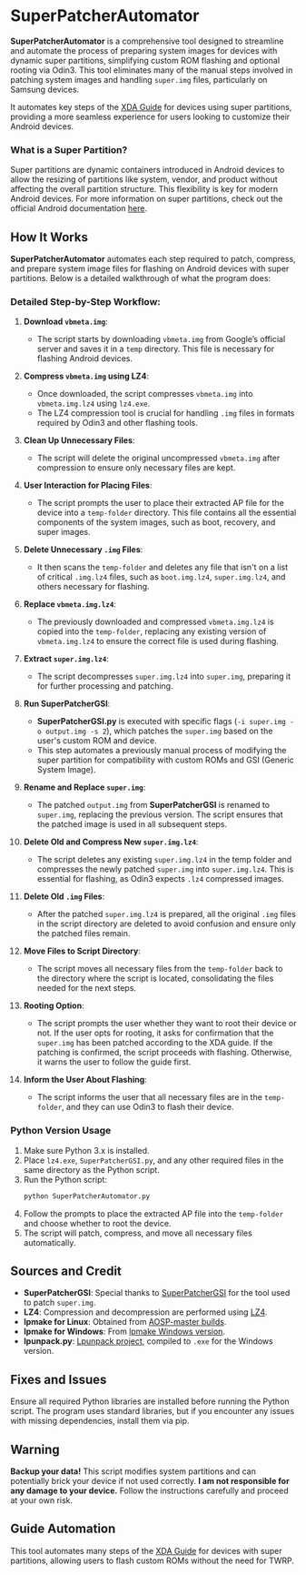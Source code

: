# SuperPatcherAutomator

**SuperPatcherAutomator** is a comprehensive tool designed to streamline and automate the process of preparing system images for devices with dynamic super partitions, simplifying custom ROM flashing and optional rooting via Odin3. This tool eliminates many of the manual steps involved in patching system images and handling `super.img` files, particularly on Samsung devices. 

It automates key steps of the [XDA Guide](https://xdaforums.com/t/guide-custom-how-to-install-custom-rom-using-odin-without-twrp-phh-lineageos.4114435/) for devices using super partitions, providing a more seamless experience for users looking to customize their Android devices.

### What is a Super Partition?

Super partitions are dynamic containers introduced in Android devices to allow the resizing of partitions like system, vendor, and product without affecting the overall partition structure. This flexibility is key for modern Android devices. For more information on super partitions, check out the official Android documentation [here](https://source.android.com/docs/core/ota/dynamic_partitions/implement).

## How It Works

**SuperPatcherAutomator** automates each step required to patch, compress, and prepare system image files for flashing on Android devices with super partitions. Below is a detailed walkthrough of what the program does:

### Detailed Step-by-Step Workflow:

1. **Download `vbmeta.img`**:
    - The script starts by downloading `vbmeta.img` from Google’s official server and saves it in a `temp` directory. This file is necessary for flashing Android devices.
  
2. **Compress `vbmeta.img` using LZ4**:
    - Once downloaded, the script compresses `vbmeta.img` into `vbmeta.img.lz4` using `lz4.exe`.
    - The LZ4 compression tool is crucial for handling `.img` files in formats required by Odin3 and other flashing tools.
  
3. **Clean Up Unnecessary Files**:
    - The script will delete the original uncompressed `vbmeta.img` after compression to ensure only necessary files are kept.
  
4. **User Interaction for Placing Files**:
    - The script prompts the user to place their extracted AP file for the device into a `temp-folder` directory. This file contains all the essential components of the system images, such as boot, recovery, and super images.
  
5. **Delete Unnecessary `.img` Files**:
    - It then scans the `temp-folder` and deletes any file that isn't on a list of critical `.img.lz4` files, such as `boot.img.lz4`, `super.img.lz4`, and others necessary for flashing.
  
6. **Replace `vbmeta.img.lz4`**:
    - The previously downloaded and compressed `vbmeta.img.lz4` is copied into the `temp-folder`, replacing any existing version of `vbmeta.img.lz4` to ensure the correct file is used during flashing.

7. **Extract `super.img.lz4`**:
    - The script decompresses `super.img.lz4` into `super.img`, preparing it for further processing and patching.

8. **Run SuperPatcherGSI**:
    - **SuperPatcherGSI.py** is executed with specific flags (`-i super.img -o output.img -s 2`), which patches the `super.img` based on the user's custom ROM and device.
    - This step automates a previously manual process of modifying the super partition for compatibility with custom ROMs and GSI (Generic System Image).

9. **Rename and Replace `super.img`**:
    - The patched `output.img` from **SuperPatcherGSI** is renamed to `super.img`, replacing the previous version. The script ensures that the patched image is used in all subsequent steps.

10. **Delete Old and Compress New `super.img.lz4`**:
    - The script deletes any existing `super.img.lz4` in the temp folder and compresses the newly patched `super.img` into `super.img.lz4`. This is essential for flashing, as Odin3 expects `.lz4` compressed images.

11. **Delete Old `.img` Files**:
    - After the patched `super.img.lz4` is prepared, all the original `.img` files in the script directory are deleted to avoid confusion and ensure only the patched files remain.

12. **Move Files to Script Directory**:
    - The script moves all necessary files from the `temp-folder` back to the directory where the script is located, consolidating the files needed for the next steps.

13. **Rooting Option**:
    - The script prompts the user whether they want to root their device or not. If the user opts for rooting, it asks for confirmation that the `super.img` has been patched according to the XDA guide. If the patching is confirmed, the script proceeds with flashing. Otherwise, it warns the user to follow the guide first.
  
14. **Inform the User About Flashing**:
    - The script informs the user that all necessary files are in the `temp-folder`, and they can use Odin3 to flash their device.

### Python Version Usage

1. Make sure Python 3.x is installed.
2. Place `lz4.exe`, `SuperPatcherGSI.py`, and any other required files in the same directory as the Python script.
3. Run the Python script:
   ```bash
   python SuperPatcherAutomator.py
   ```
4. Follow the prompts to place the extracted AP file into the `temp-folder` and choose whether to root the device.
5. The script will patch, compress, and move all necessary files automatically.

## Sources and Credit

- **SuperPatcherGSI**: Special thanks to [SuperPatcherGSI](https://github.com/ChromiumOS-Guy/SuperPatcherGSI) for the tool used to patch `super.img`.
- **LZ4**: Compression and decompression are performed using [LZ4](https://github.com/lz4/lz4).
- **lpmake for Linux**: Obtained from [AOSP-master builds](https://ci.android.com/builds/branches/aosp-master/grid).
- **lpmake for Windows**: From [lpmake Windows version](https://github.com/affggh/lpmake_and_lpunpack_cygwin).
- **lpunpack.py**: [Lpunpack project](https://github.com/unix3dgforce/lpunpack), compiled to `.exe` for the Windows version.

## Fixes and Issues

Ensure all required Python libraries are installed before running the Python script. The program uses standard libraries, but if you encounter any issues with missing dependencies, install them via pip. 

## Warning

**Backup your data!** This script modifies system partitions and can potentially brick your device if not used correctly. **I am not responsible for any damage to your device.** Follow the instructions carefully and proceed at your own risk.

## Guide Automation

This tool automates many steps of the [XDA Guide](https://xdaforums.com/t/guide-custom-how-to-install-custom-rom-using-odin-without-twrp-phh-lineageos.4114435/) for devices with super partitions, allowing users to flash custom ROMs without the need for TWRP.
